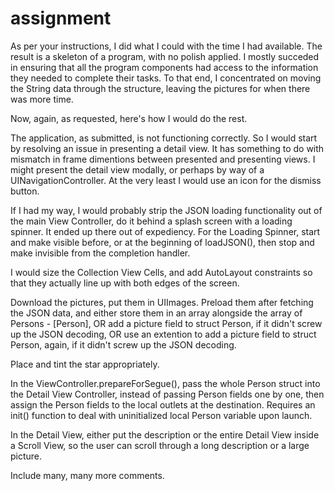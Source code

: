 # assignment

As per your instructions, I did what I could with the time I had available. The result is a skeleton of a program, with no polish applied. I mostly succeded in ensuring that all the program components had access to the information they needed to complete their tasks. To that end, I concentrated on moving the String data through the structure, leaving the pictures for when there was more time.

Now, again, as requested, here's how I would do the rest.

The application, as submitted, is not functioning correctly. So I would start by resolving an issue in presenting a detail view. It has something to do with mismatch in frame dimentions between presented and presenting views. I might present the detail view modally, or perhaps by way of a UINavigationController. At the very least I would use an icon for the dismiss button.

If I had my way, I would probably strip the JSON loading functionality out of the main View Controller, do it behind a splash screen with a loading spinner. It ended up there out of expediency. For the Loading Spinner, start and make visible before, or at the beginning of loadJSON(), then stop and make invisible from the completion handler. 

I would size the Collection View Cells, and add AutoLayout constraints so that they actually line up with both edges of the screen.

Download the pictures, put them in UIImages. Preload them after fetching the JSON data, and either store them in an array alongside the array of Persons - [Person], OR add a picture field to struct Person, if it didn't screw up the JSON decoding, OR use an extention to add a picture field to struct Person, again, if it didn't screw up the JSON decoding.

Place and tint the star appropriately.

In the ViewController.prepareForSegue(), pass the whole Person struct into the Detail View Controller, instead of passing Person fields one by one, then assign the Person fields to the local outlets at the destination. Requires an init() function to deal with uninitialized local Person variable upon launch.

In the Detail View, either put the description or the entire Detail View inside a Scroll View, so the user can scroll through a long description or a large picture.

Include many, many more comments.

